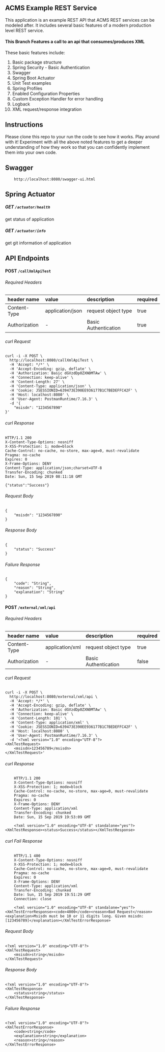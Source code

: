 ACMS Example REST Service
-

This application is an example REST API that ACMS REST services can be modeled after. It includes several basic features of a modern production level REST service.

#### This Branch Features a call to an api that consumes/produces XML

These basic features include:
1. Basic package structure
2. Spring Security - Basic Authentication
3. Swagger
4. Spring Boot Actuator
5. Unit Test examples
6. Spring Profiles
7. Enabled Configuration Properties
8. Custom Exception Handler for error handling
9. Logback
10. XML request/response integration

## Instructions
Please clone this repo to your run the code to see how it works. Play around with it! Experiment with all the above noted features to get a deeper understanding of how they work so that you can confidently implement them into your own code. 

## Swagger
        http://localhost:8080/swagger-ui.html

## Spring Actuator
##### GET `/actuator/health`
get status of application
##### GET `/actuator/info`
get git information of application


## API Endpoints

#### POST `/callXmlApiTest`

###### Required Headers

| header name   | value             | description           | required  |
| :----         | :----             | :----                 | :----     |
| Content-Type  | application/json  | request object type   | true      |
| Authorization | -                 | Basic Authentication  | true      |

###### curl Request
```
curl -i -X POST \
  http://localhost:8080/callXmlApiTest \
  -H 'Accept: */*' \
  -H 'Accept-Encoding: gzip, deflate' \
  -H 'Authorization: Basic dGVzdDp0ZXN0MTAw' \
  -H 'Connection: keep-alive' \
  -H 'Content-Length: 27' \
  -H 'Content-Type: application/json' \
  -H 'Cookie: JSESSIONID=639473E390EE936177B1C7BEDEFFC42F' \
  -H 'Host: localhost:8080' \
  -H 'User-Agent: PostmanRuntime/7.16.3' \
  -d '{
	"msisdn": "1234567890"
}'
```
###### curl Response
```
HTTP/1.1 200
X-Content-Type-Options: nosniff
X-XSS-Protection: 1; mode=block
Cache-Control: no-cache, no-store, max-age=0, must-revalidate
Pragma: no-cache
Expires: 0
X-Frame-Options: DENY
Content-Type: application/json;charset=UTF-8
Transfer-Encoding: chunked
Date: Sun, 15 Sep 2019 08:11:18 GMT

{"status":"Success"}
```

###### Request Body
```
{
    "msisdn": "1234567890"
}
```

###### Response Body
```
{
    "status": "Success"
}
```

###### Failure Response
```
{
    "code": "String",
    "reason": "String",
    "explanation": "String"
}
```

#### POST `/external/xml/api`

###### Required Headers

| header name   | value             | description           | required  |
| :----         | :----             | :----                 | :----     |
| Content-Type  | application/xml  | request object type   | true      |
| Authorization | -                 | Basic Authentication  | false      |

###### curl Request
```
curl -i -X POST \
  http://localhost:8080/external/xml/api \
  -H 'Accept: */*' \
  -H 'Accept-Encoding: gzip, deflate' \
  -H 'Authorization: Basic dGVzdDp0ZXN0MTAw' \
  -H 'Connection: keep-alive' \
  -H 'Content-Length: 101' \
  -H 'Content-Type: application/xml' \
  -H 'Cookie: JSESSIONID=639473E390EE936177B1C7BEDEFFC42F' \
  -H 'Host: localhost:8080' \
  -H 'User-Agent: PostmanRuntime/7.16.3' \
  -d '<?xml version="1.0" encoding="UTF-8"?>
<XmlTestRequest>
	<msisdn>123456789</msisdn>
</XmlTestRequest>'
```
###### curl Response
        HTTP/1.1 200
        X-Content-Type-Options: nosniff
        X-XSS-Protection: 1; mode=block
        Cache-Control: no-cache, no-store, max-age=0, must-revalidate
        Pragma: no-cache
        Expires: 0
        X-Frame-Options: DENY
        Content-Type: application/xml
        Transfer-Encoding: chunked
        Date: Sun, 15 Sep 2019 19:53:09 GMT
        
        <?xml version="1.0" encoding="UTF-8" standalone="yes"?><XmlTestResponse><status>Success</status></XmlTestResponse>

###### curl Fail Response
        HTTP/1.1 400
        X-Content-Type-Options: nosniff
        X-XSS-Protection: 1; mode=block
        Cache-Control: no-cache, no-store, max-age=0, must-revalidate
        Pragma: no-cache
        Expires: 0
        X-Frame-Options: DENY
        Content-Type: application/xml
        Transfer-Encoding: chunked
        Date: Sun, 15 Sep 2019 19:51:29 GMT
        Connection: close
        
        <?xml version="1.0" encoding="UTF-8" standalone="yes"?><XmlTestErrorResponse><code>4000</code><reason>Bad Request</reason><explanation>Msisdn must be 10 or 11 digits long. Given msisdn: [123456789]</explanation></XmlTestErrorResponse>

###### Request Body
```
<?xml version="1.0" encoding="UTF-8"?>
<XmlTestRequest>
	<msisdn>string</msisdn>
</XmlTestRequest>
```

###### Response Body
```
<?xml version="1.0" encoding="UTF-8"?>
<XmlTestResponse>
	<status>string</status>
</XmlTestResponse>
```

###### Failure Response
```
<?xml version="1.0" encoding="UTF-8"?>
<XmlTestErrorResponse>
	<code>string</code>
	<explanation>string</explanation>
	<reason>string</reason>
</XmlTestErrorResponse>
```


